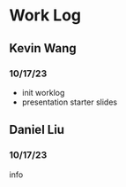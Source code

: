 # Work Log

## Kevin Wang

### 10/17/23
* init worklog
* presentation starter slides


## Daniel Liu

### 10/17/23

info